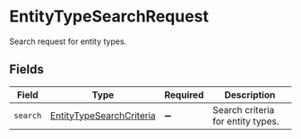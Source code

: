 # EntityTypeSearchRequest

Search request for entity types.


## Fields

| Field                                                                       | Type                                                                        | Required                                                                    | Description                                                                 |
| --------------------------------------------------------------------------- | --------------------------------------------------------------------------- | --------------------------------------------------------------------------- | --------------------------------------------------------------------------- |
| `search`                                                                    | [EntityTypeSearchCriteria](../../models/shared/entitytypesearchcriteria.md) | :heavy_minus_sign:                                                          | Search criteria for entity types.                                           |